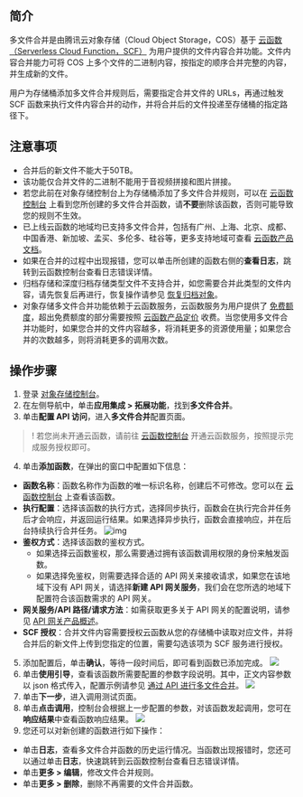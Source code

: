## 简介

多文件合并是由腾讯云对象存储（Cloud Object Storage，COS）基于 [云函数（Serverless Cloud Function，SCF）](https://www.tencentcloud.com/document/product/583) 为用户提供的文件内容合并功能。文件内容合并能力可将 COS 上多个文件的二进制内容，按指定的顺序合并完整的内容，并生成新的文件。

用户为存储桶添加多文件合并规则后，需要指定合并文件的 URLs，再通过触发 SCF 函数来执行文件内容合并的动作，并将合并后的文件投递至存储桶的指定路径下。


## 注意事项

- 合并后的新文件不能大于50TB。
- 该功能仅合并文件的二进制不能用于音视频拼接和图片拼接。
- 若您此前在对象存储控制台上为存储桶添加了多文件合并规则，可以在 [云函数控制台](https://console.cloud.tencent.com/scf/list?rid=1&ns=default) 上看到您所创建的多文件合并函数，请**不要**删除该函数，否则可能导致您的规则不生效。
- 已上线云函数的地域均已支持多文件合并，包括有广州、上海、北京、成都、中国香港、新加坡、孟买、多伦多、硅谷等，更多支持地域可查看 [云函数产品文档](https://www.tencentcloud.com/document/product/583)。
- 如果在合并的过程中出现报错，您可以单击所创建的函数右侧的**查看日志**，跳转到云函数控制台查看日志错误详情。
- 归档存储和深度归档存储类型文件不支持合并，如您需要合并此类型的文件内容，请先恢复后再进行，恢复操作请参见 [恢复归档对象](https://intl.cloud.tencent.com/document/product/436/30961)。
- 对象存储多文件合并功能依赖于云函数服务，云函数服务为用户提供了 [免费额度](https://intl.cloud.tencent.com/document/product/583/12282)，超出免费额度的部分需要按照 [云函数产品定价](https://intl.cloud.tencent.com/document/product/583/12281) 收费。当您使用多文件合并功能时，如果您合并的文件内容越多，将消耗更多的资源使用量；如果您合并的次数越多，则将消耗更多的调用次数。

## 操作步骤

1. 登录 [对象存储控制台](https://console.cloud.tencent.com/cos5)。
2. 在左侧导航中，单击**应用集成 > 拓展功能**，找到**多文件合并**。
3. 单击**配置 API 访问**，进入**多文件合并**配置页面。
>! 若您尚未开通云函数，请前往 [云函数控制台](https://console.cloud.tencent.com/scf) 开通云函数服务，按照提示完成服务授权即可。
>
4. 单击**添加函数**，在弹出的窗口中配置如下信息：
 - **函数名称**：函数名称作为函数的唯一标识名称，创建后不可修改。您可以在 [云函数控制台](https://console.cloud.tencent.com/scf/list?rid=1&ns=default) 上查看该函数。
 - **执行配置**：选择该函数的执行方式，选择同步执行，函数会在执行完合并任务后才会响应，并返回运行结果。如果选择异步执行，函数会直接响应，并在后台持续执行合并任务。
 ![img](https://qcloudimg.tencent-cloud.cn/raw/bebd7661688228c917c8e33e2eee2021.png)
 - **鉴权方式**：选择该函数的鉴权方式。
    - 如果选择云函数鉴权，那么需要通过拥有该函数调用权限的身份来触发函数。
    - 如果选择免鉴权，则需要选择合适的 API 网关来接收请求，如果您在该地域下没有 API 网关，请选择**新建 API 网关服务**，我们会在您所选的地域下配置符合该函数需求的 API 网关。
 - **网关服务/API 路径/请求方法**：如需获取更多关于 API 网关的配置说明，请参见 [API 网关产品概述](https://intl.cloud.tencent.com/document/product/628/11755)。
 - **SCF 授权**：合并文件内容需要授权云函数从您的存储桶中读取对应文件，并将合并后的新文件上传到您指定的位置，需要勾选该项为 SCF 服务进行授权。
5. 添加配置后，单击**确认**，等待一段时间后，即可看到函数已添加完成。
![](https://qcloudimg.tencent-cloud.cn/raw/7da27a3179c3b061e9063eaa8265d0d6.png)
6. 单击**使用引导**，查看该函数所需要配置的参数字段说明。其中，正文内容参数以 json 格式传入，配置示例请参见 [通过 API 进行多文件合并](https://intl.cloud.tencent.com/document/product/436/42533)。
![](https://qcloudimg.tencent-cloud.cn/raw/ce8b8c37806c09fff61a9d39f587e5fa.png)
7. 单击**下一步**，进入调用测试页面。
8. 单击**点击调用**，控制台会根据上一步配置的参数，对该函数发起调用，您可在**响应结果**中查看函数响应结果。
![](https://qcloudimg.tencent-cloud.cn/raw/f0b9865f0fc56f17dcb6926d12fffd3a.png)
9. 您还可以对新创建的函数进行如下操作：
 - 单击**日志**，查看多文件合并函数的历史运行情况。当函数出现报错时，您还可以通过单击**日志**，快速跳转到云函数控制台查看日志错误详情。
 - 单击**更多 > 编辑**，修改文件合并规则。
 - 单击**更多 > 删除**，删除不再需要的文件合并函数。


